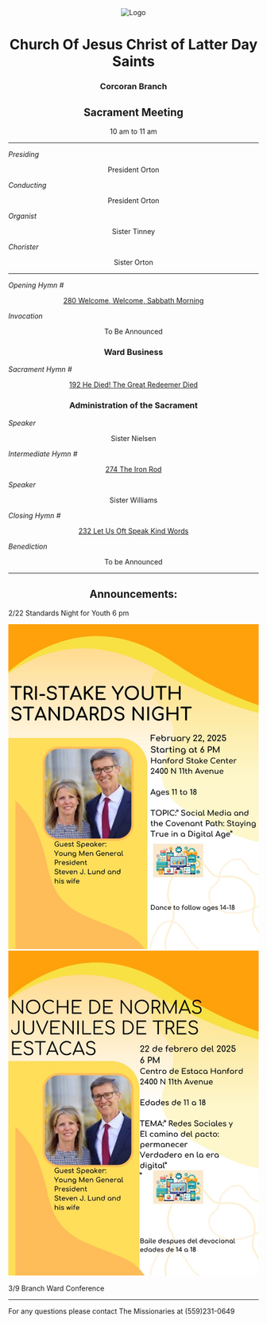<div align="center">
  <img src="https://www.churchofjesuschrist.org/imgs/265ae775c81a11ed91c8eeeeac1ec8afb281017f/full/%21640%2C/0/default" alt="Logo">
</div>

<div align="center">
  <h1>Church Of Jesus Christ of Latter Day Saints</h1>  
  <h3>Corcoran Branch</h3>  
  <h2>Sacrament Meeting</h2>  
  10 am to 11 am
</div>

---

*Presiding*  
<div align="center">President Orton</div>

*Conducting*  
<div align="center">President Orton</div>

*Organist*  
<div align="center">Sister Tinney</div>

*Chorister*  
<div align="center">Sister Orton</div>

---

*Opening Hymn #*  
<div align="center">
  <a href="https://www.churchofjesuschrist.org/study/manual/hymns/welcome-welcome-sabbath-morning?lang=eng">280 Welcome, Welcome, Sabbath Morning</a>
</div>

*Invocation*  
<div align="center">To Be Announced</div>

<div align="center">
  <h3>Ward Business</h3>
</div>

*Sacrament Hymn #*  
<div align="center">
  <a href="https://www.churchofjesuschrist.org/study/manual/hymns/he-died-the-great-redeemer-died?lang=eng">192 He Died! The Great Redeemer Died</a>
</div>

<div align="center">
  <h3>Administration of the Sacrament</h3>
</div>

*Speaker*  
<div align="center"> Sister Nielsen</div>


*Intermediate Hymn #*  
<div align="center">
  <a href="https://www.churchofjesuschrist.org/study/manual/hymns/the-iron-rod?lang=eng">274 The Iron Rod</a>
</div>

*Speaker*  
<div align="center"> Sister Williams</div>

*Closing Hymn #*  
<div align="center">
  <a href="https://www.churchofjesuschrist.org/study/manual/hymns/let-us-oft-speak-kind-words?lang=eng">232 Let Us Oft Speak Kind Words</a>
</div>

*Benediction*  
<div align="center">To be Announced</div>

---

<div align="center">
  <h2>Announcements:</h2>
</div>


2/22 Standards Night for Youth 6 pm
<div align="center">
  <img src="https://github.com/AOrto/AOrto.github.io/blob/main/IMG_8488.JPEG?raw=true" alt="flyer 2">
</div>

<div align="center">
  <img src="https://github.com/AOrto/AOrto.github.io/blob/main/IMG_9815.JPEG?raw=true" alt="flyer 2 spanish">
</div>

3/9 Branch Ward Conference

---

For any questions please contact The Missionaries at (559)231-0649
